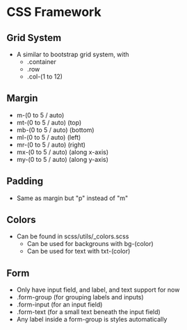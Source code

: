 # CSS Framework

## Grid System
- A similar to bootstrap grid system, with
  - .container
  - .row
  - .col-(1 to 12)
  
## Margin
- m-(0 to 5 / auto)
- mt-(0 to 5 / auto) (top)
- mb-(0 to 5 / auto) (bottom)
- ml-(0 to 5 / auto) (left)
- mr-(0 to 5 / auto) (right)
- mx-(0 to 5 / auto) (along x-axis)
- my-(0 to 5 / auto) (along y-axis)

## Padding
- Same as margin but "p" instead of "m"

## Colors
- Can be found in scss/utils/_colors.scss
  - Can be used for backgrouns with bg-(color)
  - Can be used for text with txt-(color)
  
## Form
- Only have input field, and label, and text support for now
- .form-group (for grouping labels and inputs)
- .form-input (for an input field)
- .form-text (for a small text beneath the input field)
- Any label inside a form-group is styles automatically
